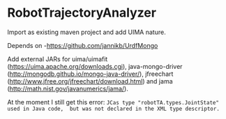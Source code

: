 # RobotTrajectoryAnalyzer
Import as existing maven project and add UIMA nature.

Depends on 
-https://github.com/jannikb/UrdfMongo

Add external JARs for uima/uimafit (https://uima.apache.org/downloads.cgi), java-mongo-driver (http://mongodb.github.io/mongo-java-driver/), jfreechart (http://www.jfree.org/jfreechart/download.html) and jama (http://math.nist.gov/javanumerics/jama/).

At the moment I still get this error: ```JCas type "robotTA.types.JointState" used in Java code,  but was not declared in the XML type descriptor.```

